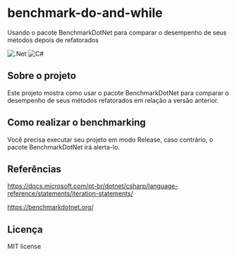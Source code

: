 # benchmark-do-and-while
Usando o pacote BenchmarkDotNet para comparar o desempenho de seus métodos depois de refatorados

![.Net](https://img.shields.io/badge/.NET-5C2D91?style=for-the-badge&logo=.net&logoColor=white)
![C#](https://img.shields.io/badge/c%23-%23239120.svg?style=for-the-badge&logo=c-sharp&logoColor=white)

## Sobre o projeto
Este projeto mostra como usar o pacote BenchmarkDotNet para comparar o desempenho de seus métodos refatorados em relação a versão anterior.

## Como realizar o benchmarking
Você precisa executar seu projeto em modo Release, caso contrário, o pacote BenchmarkDotNet irá alerta-lo.

## Referências
https://docs.microsoft.com/pt-br/dotnet/csharp/language-reference/statements/iteration-statements/

https://benchmarkdotnet.org/

## Licença
MIT license

